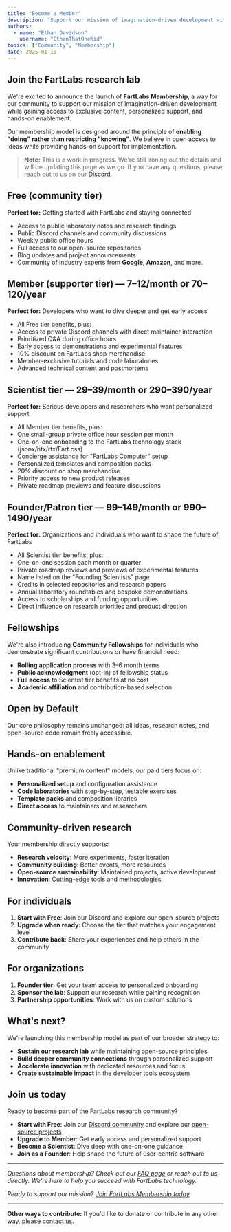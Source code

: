 ```yaml
---
title: "Become a Member"
description: "Support our mission of imagination-driven development with our new membership tiers. Get access to exclusive content, personalized support, and help shape the future of user-centric software."
authors:
  - name: "Ethan Davidson"
    username: "EthanThatOneKid"
topics: ["Community", "Membership"]
date: 2025-01-15
---
```


## Join the FartLabs research lab

We're excited to announce the launch of **FartLabs Membership**, a way for our
community to support our mission of imagination-driven development while gaining
access to exclusive content, personalized support, and hands-on enablement.

Our membership model is designed around the principle of **enabling "doing"
rather than restricting "knowing"**. We believe in open access to ideas while
providing hands-on support for implementation.

> **Note:** This is a work in progress. We're still ironing out the details and
> will be updating this page as we go. If you have any questions, please reach
> out to us on our [Discord](https://go.fart.tools/chat).

## Free (community tier)

**Perfect for:** Getting started with FartLabs and staying connected

- Access to public laboratory notes and research findings
- Public Discord channels and community discussions
- Weekly public office hours
- Full access to our open-source repositories
- Blog updates and project announcements
- Community of industry experts from **Google**, **Amazon**, and more.

## Member (supporter tier) — $7–$12/month or $70–$120/year

**Perfect for:** Developers who want to dive deeper and get early access

- All Free tier benefits, plus:
- Access to private Discord channels with direct maintainer interaction
- Prioritized Q&A during office hours
- Early access to demonstrations and experimental features
- 10% discount on FartLabs shop merchandise
- Member-exclusive tutorials and code laboratories
- Advanced technical content and postmortems

## Scientist tier — $29–$39/month or $290–$390/year

**Perfect for:** Serious developers and researchers who want personalized
support

- All Member tier benefits, plus:
- One small-group private office hour session per month
- One-on-one onboarding to the FartLabs technology stack
  (jsonx/htx/rtx/Fart.css)
- Concierge assistance for "FartLabs Computer" setup
- Personalized templates and composition packs
- 20% discount on shop merchandise
- Priority access to new product releases
- Private roadmap previews and feature discussions

## Founder/Patron tier — $99–$149/month or $990–$1490/year

**Perfect for:** Organizations and individuals who want to shape the future of
FartLabs

- All Scientist tier benefits, plus:
- One-on-one session each month or quarter
- Private roadmap reviews and previews of experimental features
- Name listed on the "Founding Scientists" page
- Credits in selected repositories and research papers
- Annual laboratory roundtables and bespoke demonstrations
- Access to scholarships and funding opportunities
- Direct influence on research priorities and product direction

## Fellowships

We're also introducing **Community Fellowships** for individuals who demonstrate
significant contributions or have financial need:

- **Rolling application process** with 3–6 month terms
- **Public acknowledgment** (opt-in) of fellowship status
- **Full access** to Scientist tier benefits at no cost
- **Academic affiliation** and contribution-based selection

## Open by Default

Our core philosophy remains unchanged: all ideas, research notes, and
open-source code remain freely accessible.

## Hands-on enablement

Unlike traditional "premium content" models, our paid tiers focus on:

- **Personalized setup** and configuration assistance
- **Code laboratories** with step-by-step, testable exercises
- **Template packs** and composition libraries
- **Direct access** to maintainers and researchers

## Community-driven research

Your membership directly supports:

- **Research velocity**: More experiments, faster iteration
- **Community building**: Better events, more resources
- **Open-source sustainability**: Maintained projects, active development
- **Innovation**: Cutting-edge tools and methodologies

## For individuals

1. **Start with Free**: Join our Discord and explore our open-source projects
2. **Upgrade when ready**: Choose the tier that matches your engagement level
3. **Contribute back**: Share your experiences and help others in the community

## For organizations

1. **Founder tier**: Get your team access to personalized onboarding
2. **Sponsor the lab**: Support our research while gaining recognition
3. **Partnership opportunities**: Work with us on custom solutions

## What's next?

We're launching this membership model as part of our broader strategy to:

- **Sustain our research lab** while maintaining open-source principles
- **Build deeper community connections** through personalized support
- **Accelerate innovation** with dedicated resources and focus
- **Create sustainable impact** in the developer tools ecosystem

## Join us today

Ready to become part of the FartLabs research community?

- **Start with Free**: Join our [Discord community](https://go.fart.tools/chat)
  and explore our [open-source projects](https://github.com/FartLabs)
- **Upgrade to Member**: Get early access and personalized support
- **Become a Scientist**: Dive deep with one-on-one guidance
- **Join as a Founder**: Help shape the future of user-centric software

---

_Questions about membership? Check out our [FAQ page](/membership/faq) or reach
out to us directly. We're here to help you succeed with FartLabs technology._

_Ready to support our mission? [Join FartLabs Membership today](/membership)._

---

**Other ways to contribute:** If you'd like to donate or contribute in any other
way, please [contact us](/contact).

